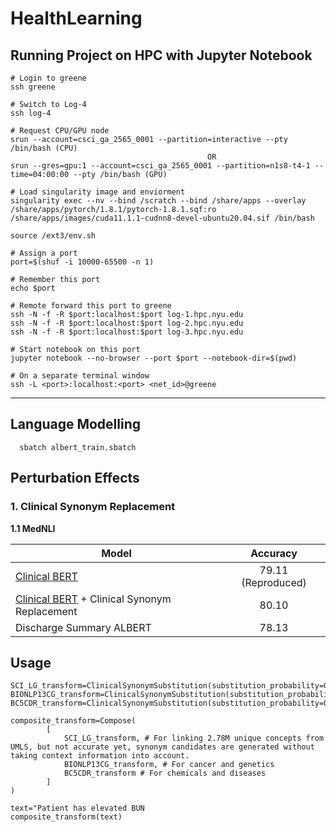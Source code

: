 # HealthLearning

## Running Project on HPC with Jupyter Notebook

```
# Login to greene
ssh greene

# Switch to Log-4
ssh log-4

# Request CPU/GPU node
srun --account=csci_ga_2565_0001 --partition=interactive --pty /bin/bash (CPU)
                                            OR
srun --gres=gpu:1 --account=csci_ga_2565_0001 --partition=n1s8-t4-1 --time=04:00:00 --pty /bin/bash (GPU)

# Load singularity image and enviorment
singularity exec --nv --bind /scratch --bind /share/apps --overlay /share/apps/pytorch/1.8.1/pytorch-1.8.1.sqf:ro /share/apps/images/cuda11.1.1-cudnn8-devel-ubuntu20.04.sif /bin/bash

source /ext3/env.sh

# Assign a port
port=$(shuf -i 10000-65500 -n 1)

# Remember this port
echo $port

# Remote forward this port to greene
ssh -N -f -R $port:localhost:$port log-1.hpc.nyu.edu
ssh -N -f -R $port:localhost:$port log-2.hpc.nyu.edu
ssh -N -f -R $port:localhost:$port log-3.hpc.nyu.edu

# Start notebook on this port
jupyter notebook --no-browser --port $port --notebook-dir=$(pwd)

# On a separate terminal window
ssh -L <port>:localhost:<port> <net_id>@greene
```

---

## Language Modelling
```
  sbatch albert_train.sbatch
```

## Perturbation Effects

### 1. Clinical Synonym Replacement

**1.1 MedNLI**

| Model        |  Accuracy | 
| ------------- |:-------------:|
| [Clinical BERT](https://arxiv.org/pdf/1904.03323.pdf) | 79.11 (Reproduced) |
| [Clinical BERT](https://arxiv.org/pdf/1904.03323.pdf) + Clinical Synonym Replacement | 80.10 |
| Discharge Summary ALBERT | 78.13 |


## Usage
```
SCI_LG_transform=ClinicalSynonymSubstitution(substitution_probability=0.3,p=0.3,scispacy_entity_model="en_ner_bionlp13cg_md") 
BIONLP13CG_transform=ClinicalSynonymSubstitution(substitution_probability=0.7,p=0.7,scispacy_entity_model="en_ner_bionlp13cg_md")
BC5CDR_transform=ClinicalSynonymSubstitution(substitution_probability=0.7,p=0.7,scispacy_entity_model="en_ner_bionlp13cg_md")

composite_transform=Compose(
        [
            SCI_LG_transform, # For linking 2.78M unique concepts from UMLS, but not accurate yet, synonym candidates are generated without taking context information into account.
            BIONLP13CG_transform, # For cancer and genetics
            BC5CDR_transform # For chemicals and diseases
        ]
)

text="Patient has elevated BUN
composite_transform(text)
```
